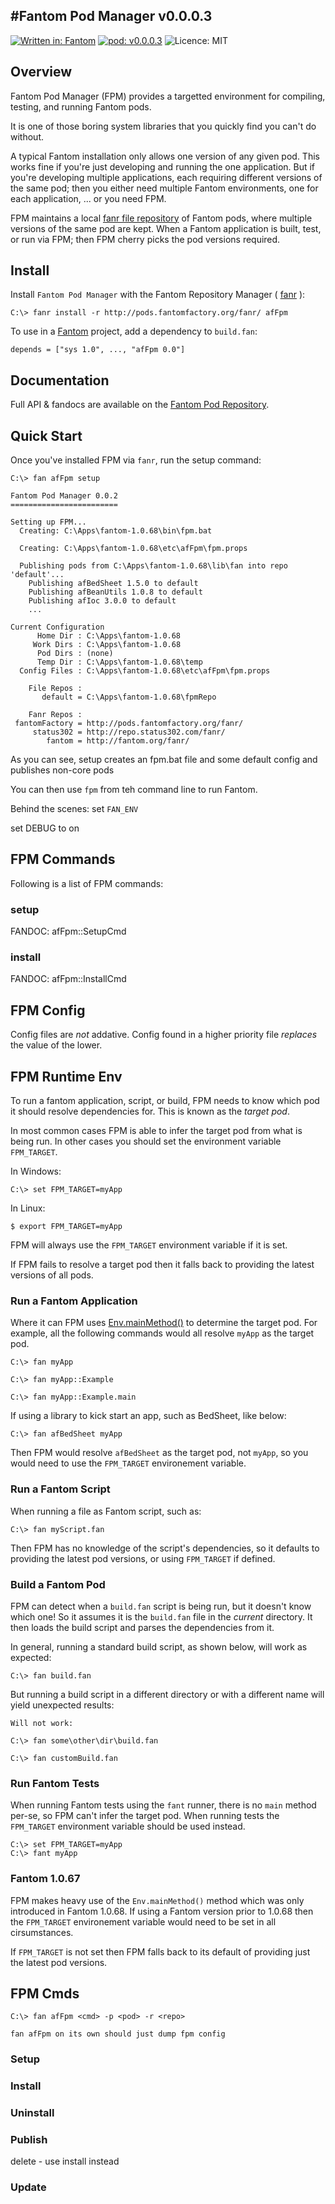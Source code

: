 #Fantom Pod Manager v0.0.0.3
---
[![Written in: Fantom](http://img.shields.io/badge/written%20in-Fantom-lightgray.svg)](http://fantom.org/)
[![pod: v0.0.0.3](http://img.shields.io/badge/pod-v0.0.0.3-yellow.svg)](http://www.fantomfactory.org/pods/afFpm)
![Licence: MIT](http://img.shields.io/badge/licence-MIT-blue.svg)

## Overview

Fantom Pod Manager (FPM) provides a targetted environment for compiling, testing, and running Fantom pods.

It is one of those boring system libraries that you quickly find you can't do without.

A typical Fantom installation only allows one version of any given pod. This works fine if you're just developing and running the one application. But if you're developing multiple applications, each requiring different versions of the same pod; then you either need multiple Fantom environments, one for each application, ... or you need FPM.

FPM maintains a local [fanr file repository](http://fantom.org/doc/docFanr/FileRepos.html) of Fantom pods, where multiple versions of the same pod are kept. When a Fantom application is built, test, or run via FPM; then FPM cherry picks the pod versions required.

## Install

Install `Fantom Pod Manager` with the Fantom Repository Manager ( [fanr](http://fantom.org/doc/docFanr/Tool.html#install) ):

    C:\> fanr install -r http://pods.fantomfactory.org/fanr/ afFpm

To use in a [Fantom](http://fantom.org/) project, add a dependency to `build.fan`:

    depends = ["sys 1.0", ..., "afFpm 0.0"]

## Documentation

Full API & fandocs are available on the [Fantom Pod Repository](http://pods.fantomfactory.org/pods/afFpm/).

## Quick Start

Once you've installed FPM via `fanr`, run the setup command:

```
C:\> fan afFpm setup

Fantom Pod Manager 0.0.2
========================

Setting up FPM...
  Creating: C:\Apps\fantom-1.0.68\bin\fpm.bat

  Creating: C:\Apps\fantom-1.0.68\etc\afFpm\fpm.props

  Publishing pods from C:\Apps\fantom-1.0.68\lib\fan into repo 'default'...
    Publishing afBedSheet 1.5.0 to default
    Publishing afBeanUtils 1.0.8 to default
    Publishing afIoc 3.0.0 to default
    ...

Current Configuration
      Home Dir : C:\Apps\fantom-1.0.68
     Work Dirs : C:\Apps\fantom-1.0.68
      Pod Dirs : (none)
      Temp Dir : C:\Apps\fantom-1.0.68\temp
  Config Files : C:\Apps\fantom-1.0.68\etc\afFpm\fpm.props

    File Repos :
       default = C:\Apps\fantom-1.0.68\fpmRepo

    Fanr Repos :
 fantomFactory = http://pods.fantomfactory.org/fanr/
     status302 = http://repo.status302.com/fanr/
        fantom = http://fantom.org/fanr/
```

As you can see, setup creates an fpm.bat file and some default config and publishes non-core pods

You can then use `fpm` from teh command line to run Fantom.

Behind the scenes: set `FAN_ENV`

set DEBUG to on

## FPM Commands

Following is a list of FPM commands:

### setup

FANDOC: afFpm::SetupCmd

### install

FANDOC: afFpm::InstallCmd

## FPM Config

Config files are *not* addative. Config found in a higher priority file *replaces* the value of the lower.

## FPM Runtime Env

To run a fantom application, script, or build, FPM needs to know which pod it should resolve dependencies for. This is known as the *target pod*.

In most common cases FPM is able to infer the target pod from what is being run. In other cases you should set the environment variable `FPM_TARGET`.

In Windows:

    C:\> set FPM_TARGET=myApp

In Linux:

    $ export FPM_TARGET=myApp

FPM will always use the `FPM_TARGET` environment variable if it is set.

If FPM fails to resolve a target pod then it falls back to providing the latest versions of all pods.

### Run a Fantom Application

Where it can FPM uses [Env.mainMethod()](http://fantom.org/doc/sys/Env.html#mainMethod) to determine the target pod. For example, all the following commands would all resolve `myApp` as the target pod.

    C:\> fan myApp
    
    C:\> fan myApp::Example
    
    C:\> fan myApp::Example.main

If using a library to kick start an app, such as BedSheet, like below:

    C:\> fan afBedSheet myApp

Then FPM would resolve `afBedSheet` as the target pod, not `myApp`, so you would need to use the `FPM_TARGET` environement variable.

### Run a Fantom Script

When running a file as Fantom script, such as:

    C:\> fan myScript.fan

Then FPM has no knowledge of the script's dependencies, so it defaults to providing the latest pod versions, or using `FPM_TARGET` if defined.

### Build a Fantom Pod

FPM can detect when a `build.fan` script is being run, but it doesn't know which one! So it assumes it is the `build.fan` file in the *current* directory. It then loads the build script and parses the dependencies from it.

In general, running a standard build script, as shown below, will work as expected:

    C:\> fan build.fan

But running a build script in a different directory or with a different name will yield unexpected results:

    Will not work:
    
    C:\> fan some\other\dir\build.fan
    
    C:\> fan customBuild.fan

### Run Fantom Tests

When running Fantom tests using the `fant` runner, there is no `main` method per-se, so FPM can't infer the target pod. When running tests the `FPM_TARGET` environment variable should be used instead.

    C:\> set FPM_TARGET=myApp
    C:\> fant myApp

### Fantom 1.0.67

FPM makes heavy use of the `Env.mainMethod()` method which was only introduced in Fantom 1.0.68. If using a Fantom version prior to 1.0.68 then the `FPM_TARGET` environement variable would need to be set in all cirsumstances.

If `FPM_TARGET` is not set then FPM falls back to its default of providing just the latest pod versions.

## FPM Cmds

    C:\> fan afFpm <cmd> -p <pod> -r <repo>
    
    fan afFpm on its own should just dump fpm config

### Setup

### Install

### Uninstall

### Publish

delete - use install instead

### Update

